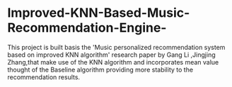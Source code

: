 # Improved-KNN-Based-Music-Recommendation-Engine-

This project is built basis the 'Music personalized recommendation system based on improved KNN algorithm' research paper by Gang Li ,Jingjing Zhang,that make use of the KNN algorithm and incorporates mean value thought of the Baseline algorithm providing more stability to the recommendation results.

